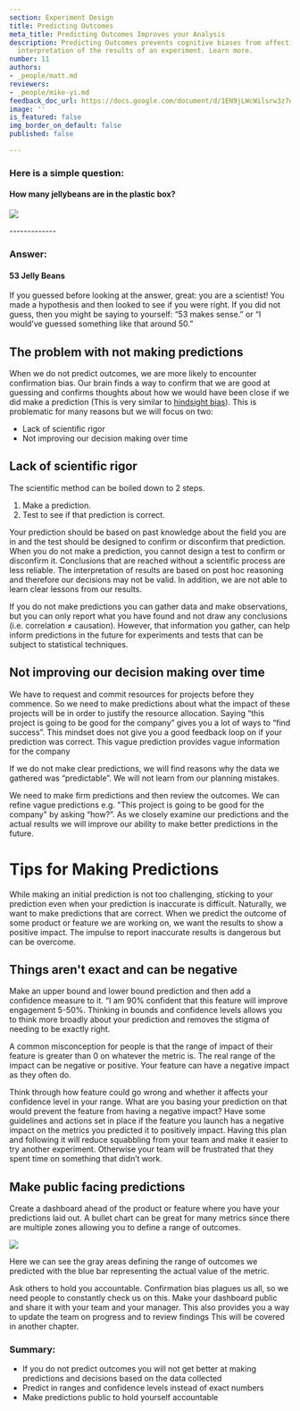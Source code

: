 ```yaml
---
section: Experiment Design
title: Predicting Outcomes
meta_title: Predicting Outcomes Improves your Analysis
description: Predicting Outcomes prevents cognitive biases from affecting how your
  interpretation of the results of an experiment. Learn more.
number: 11
authors:
- _people/matt.md
reviewers:
- _people/mike-yi.md
feedback_doc_url: https://docs.google.com/document/d/1EN9jLWcWilsrw3z7eWCiEN3fx-VY_MSTRynGGLCk3N4/edit?usp=sharing
image: ''
is_featured: false
img_border_on_default: false
published: false

---
```

### Here is a simple question:

#### How many jellybeans are in the plastic box?

![](https://lh5.googleusercontent.com/F4Yb4voN1kL45xcH3jN1eXh3fwxzZMccLnLHfU7_WSznqWBV5qwKH1ZsuhwSm-jbfM73sYkofhDDJDyvtp97qNaFsmMPVM3I29-Ck0bzndaIcUsQvHlKTA4QPMNMjdd1D6r4Kq4d)

\-------------

### Answer:

#### 53 Jelly Beans

If you guessed before looking at the answer, great: you are a scientist! You made a hypothesis and then looked to see if you were right. If you did not guess, then you might be saying to yourself: “53 makes sense.” or “I would’ve guessed something like that around 50.”

## The problem with not making predictions

When we do not predict outcomes, we are more likely to encounter confirmation bias. Our brain finds a way to confirm that we are good at guessing and confirms thoughts about how we would have been close if we did make a prediction (This is very similar to [hindsight bias](https://en.wikipedia.org/wiki/Hindsight_bias)). This is problematic for many reasons but we will focus on two:

* Lack of scientific rigor
* Not improving our decision making over time

## Lack of scientific rigor

The scientific method can be boiled down to 2 steps.

1. Make a prediction.
2. Test to see if that prediction is correct.

Your prediction should be based on past knowledge about the field you are in and the test should be designed to confirm or disconfirm that prediction. When you do not make a prediction, you cannot design a test to confirm or disconfirm it. Conclusions that are reached without a scientific process are less reliable. The interpretation of results are based on post hoc reasoning and therefore our decisions may not be valid. In addition, we are not able to learn clear lessons from our results.

If you do not make predictions you can gather data and make observations, but you can only report what you have found and not draw any conclusions (i.e. correlation ≠ causation). However, that information you gather, can help inform predictions in the future for experiments and tests that can be subject to statistical techniques.

## Not improving our decision making over time

We have to request and commit resources for projects before they commence. So we need to make predictions about what the impact of these projects will be in order to justify the resource allocation. Saying “this project is going to be good for the company” gives you a lot of ways to “find success”. This mindset does not give you a good feedback loop on if your prediction was correct. This vague prediction provides vague information for the company

If we do not make clear predictions, we will find reasons why the data we gathered was “predictable”. We will not learn from our planning mistakes.

We need to make firm predictions and then review the outcomes. We can refine vague predictions e.g. "This project is going to be good for the company" by asking “how?”. As we closely examine our predictions and the actual results we will improve our ability to make better predictions in the future.

# Tips for Making Predictions

While making an initial prediction is not too challenging, sticking to your prediction even when your prediction is inaccurate is difficult. Naturally, we want to make predictions that are correct. When we predict the outcome of some product or feature we are working on, we want the results to show a positive impact. The impulse to report inaccurate results is dangerous but can be overcome.

## Things aren't exact and can be negative

Make an upper bound and lower bound prediction and then add a confidence measure to it. “I am 90% confident that this feature will improve engagement 5-50%. Thinking in bounds and confidence levels allows you to think more broadly about your prediction and removes the stigma of needing to be exactly right.

A common misconception for people is that the range of impact of their feature is greater than 0 on whatever the metric is. The real range of the impact can be negative or positive. Your feature can have a negative impact as they often do.

Think through how feature could go wrong and whether it affects your confidence level in your range. What are you basing your prediction on that would prevent the feature from having a negative impact? Have some guidelines and actions set in place if the feature you launch has a negative impact on the metrics you predicted it to positively impact. Having this plan and following it will reduce squabbling from your team and make it easier to try another experiment. Otherwise your team will be frustrated that they spent time on something that didn’t work.

## Make public facing predictions

Create a dashboard ahead of the product or feature where you have your predictions laid out. A bullet chart can be great for many metrics since there are multiple zones allowing you to define a range of outcomes.

![](https://lh6.googleusercontent.com/y2lRBNoYASQO3U8nVVlaHqINyQI9fki8CCtuPCNAstQp_PaGdbS_VezbKtRTq5RRRee-2dLlFyPv07u9R5leiBbL9AcIym0fEk690YPjDfUEIbS3NzTnMuCHmDSVcfGBSo78avmQ)

Here we can see the gray areas defining the range of outcomes we predicted with the blue bar representing the actual value of the metric.

Ask others to hold you accountable. Confirmation bias plagues us all, so we need people to constantly check us on this. Make your dashboard public and share it with your team and your manager. This also provides you a way to update the team on progress and to review findings This will be covered in another chapter.

### Summary:

* If you do not predict outcomes you will not get better at making predictions and decisions based on the data collected
* Predict in ranges and confidence levels instead of exact numbers
* Make predictions public to hold yourself accountable
